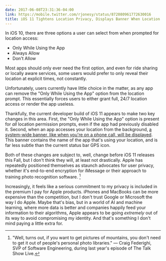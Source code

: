 ```yaml
---
date: 2017-06-08T23:31:36-04:00
link: https://mobile.twitter.com/rjonesy/status/872080961772630016
title: iOS 11 Tightens Location Privacy, Displays Banner When Location is Being Accessed in the Background
---
```


In iOS 10, there are three options a user can select from when prompted for location access: 

- Only While Using the App
- Always Allow
- Don't Allow

Most apps should only ever need the first option, and even for ride sharing or locally aware services, some users would prefer to only reveal their location at explicit times, not constantly.

Unfortunately, users currently have little choice in the matter, as any app can remove the "Only While Using the App" option from the location prompt. This essentially forces users to either grant full, 24/7 location access or render the app useless. 

Thankfully, the current developer build of iOS 11 appears to make two key changes in this area. First, the "Only While Using the App" option is present for _all_ location permission prompts, even if the app had previously disabled it. Second, when an app accesses your location from the background, [a system-wide banner, like when you're on a phone call, will be displayed][sts]. This banner contains the name of the app that's using your location, and is far less subtle than the current status bar GPS icon. 

Both of these changes are subject to, well, change before iOS 11 releases this Fall, but I don't think they will, at least not drastically. Apple has repeatedly positioned themselves as staunch advocates for user privacy, whether it's end-to-end encryption for iMessage or their approach to training photo recognition software. [^1] 

Increasingly, it feels like a serious commitment to my privacy is included in the premium I pay for Apple products. iPhones and MacBooks can be more expensive than the competition, but I don't trust Google or Microsoft the way I do Apple. Maybe that's bias, but in a world of AI and machine learning, where more data is better and companies happily feed your information to their algorithms, Apple appears to be going _extremely_ out of its way to avoid compromising my identity. And that's something I don't mind paying a little extra for. 

[^1]: "Well, turns out, if you want to get pictures of mountains, you don't need to get it out of people's personal photo libraries." — Craig Federighi, SVP of Software Engineering, during last year's episode of The Talk Show Live. 

[tts]: https://www.imore.com/tim-cook-you-can-have-ai-and-privacy
[sts]: https://mobile.twitter.com/stroughtonsmith/status/872769481298391040
[uber-tc]: https://techcrunch.com/2016/12/22/uber-explains-why-it-looks-like-its-app-is-still-tracking-your-location-long-after-drop-off/
